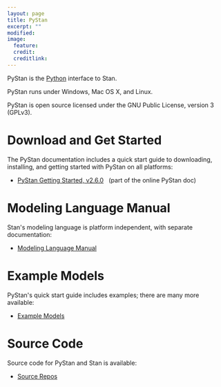 ```yaml
---
layout: page
title: PyStan
excerpt: ""
modified:
image:
  feature:
  credit:
  creditlink:
---
```


PyStan is the [Python](http://www.python.org) interface to Stan.

PyStan runs under Windows, Mac OS X, and Linux.

PyStan is open source licensed under the GNU Public License, version 3 (GPLv3).

Download and Get Started
========================

The PyStan documentation includes a quick start guide to
downloading, installing, and getting started with PyStan on all
platforms:

* [PyStan Getting Started, v2.6.0](https://pystan.readthedocs.org/en/latest/getting_started.html)
  &nbsp; <span class="note">(part of the online PyStan doc)</span>


Modeling Language Manual
========================

Stan's modeling language is platform independent, with
separate documentation:

* [Modeling Language Manual](/documentation/index.html#manual)

Example Models
==============

PyStan's quick start guide includes examples;
there are many more available:

* [Example Models](/examples/)

Source Code
===========

Source code for PyStan and Stan is available:

* [Source Repos](repos)
